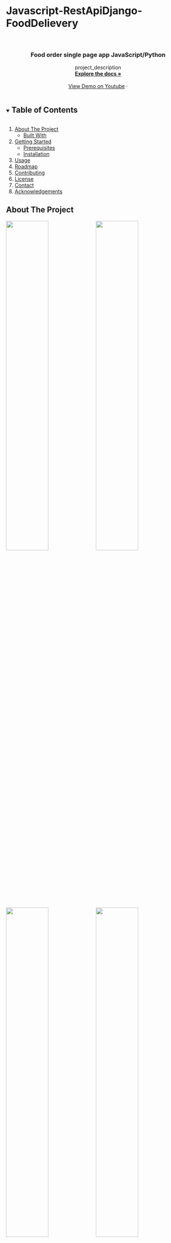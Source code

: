 # Javascript-RestApiDjango-FoodDelievery

<!-- PROJECT LOGO -->
<br />
<p align="center">
  <a href="https://github.com/munteanugabriel25/Javascript-RestApiDjango-FoodDelievery.git">
<!--     <img src="Icons/iconReadMe.png" alt="Logo" width="80" height="80"> -->
  </a>

  <h3 align="center">Food order single page app JavaScript/Python</h3>

  <p align="center">
    project_description
    <br />
    <a href="https://github.com/munteanugabriel25/Javascript-RestApiDjango-FoodDelievery.git"><strong>Explore the docs »</strong></a>
    <br />
    <br />
    <a href="https://www.youtube.com/watch?v=i6MF1cKNYbs">View Demo on Youtube</a>
    ·

  </p>
</p>

<!-- TABLE OF CONTENTS -->
<details open="open">
  <summary><h2 style="display: inline-block">Table of Contents</h2></summary>
  <ol>
    <li>
      <a href="#about-the-project">About The Project</a>
      <ul>
        <li><a href="#built-with">Built With</a></li>
      </ul>
    </li>
    <li>
      <a href="#getting-started">Getting Started</a>
      <ul>
        <li><a href="#prerequisites">Prerequisites</a></li>
        <li><a href="#installation">Installation</a></li>
      </ul>
    </li>
    <li><a href="#usage">Usage</a></li>
    <li><a href="#roadmap">Roadmap</a></li>
    <li><a href="#contributing">Contributing</a></li>
    <li><a href="#license">License</a></li>
    <li><a href="#contact">Contact</a></li>
    <li><a href="#acknowledgements">Acknowledgements</a></li>
  </ol>
</details>

<!-- ABOUT THE PROJECT -->

## About The Project

<p float="left">
<img src="frontend/images/prevPic1.jpg" width="48%" display="inline-block">
<img src="frontend/images/prevPic2.jpg" width="48%" display="inline-block">
<img src="frontend/images/prevPic3.jpg" width="48%" display="inline-block">
<img src="frontend/images/prevPic4.jpg" width="48%" display="inline-block">
</p>

Todo list for tracking daily activities. It uses API endpoints written in Python/Django Rest Framework and a weather API to render forecast conditions.
Authentification is done using token-auth.
If user does not exists, then a new one can be created using this interface.
Django database is set to sqlite.

### Built With

- []() Backend: Python Django Rest Framework
- []() Frontend: JavaScript, HTML, CSS

<!-- GETTING STARTED -->

## Getting Started

To get a local copy up and running follow these simple steps.

### Prerequisites

Go to a new folder and then create an virtual environment

- In terminal window type this command
  ```sh
  python3 -m venv /path/to/new/virtual/environment
  ```

### Installation

1. Clone the repo
   ```sh
   git clone https://github.com/munteanugabriel25/Javascript-Django-TodoList-.git
   ```
2. Install dependencies packages for backend server
   ```sh
   pip install django
   pip install rest-framework
   pip install django-cors-headers
   ```

<!-- USAGE EXAMPLES -->

## Usage

Start local server for API endpoints in Python

- []() activate virtual environment
- []() change directory to backend\server
- []() start server using command python manage.py runserver

Start live server frontend app using index.html file

<!-- ROADMAP -->

## Roadmap

Not defined

<!-- CONTRIBUTING -->

## Contributing

Contributions are what make the open source community such an amazing place to be learn, inspire, and create. Any contributions you make are **greatly appreciated**.

1. Fork the Project
2. Create your Feature Branch (`git checkout -b feature/AmazingFeature`)
3. Commit your Changes (`git commit -m 'Add some AmazingFeature'`)
4. Push to the Branch (`git push origin feature/AmazingFeature`)
5. Open a Pull Request

<!-- LICENSE -->

## License

Not defined

<!-- CONTACT -->

## Contact

Your Name - Munteanu Gabriel - email : munteanugabriel25@yahoo.com

Project Link: [https://github.com/munteanugabriel25/Javascript-Django-TodoList-.git](https://github.com/munteanugabriel25/Javascript-Django-TodoList-.git)

<!-- ACKNOWLEDGEMENTS -->

## Acknowledgements

<!-- MARKDOWN LINKS & IMAGES -->
<!-- https://www.markdownguide.org/basic-syntax/#reference-style-links -->

[contributors-shield]: https://img.shields.io/github/contributors/github_username/repo.svg?style=for-the-badge
[contributors-url]: https://github.com/github_username/repo/graphs/contributors
[forks-shield]: https://img.shields.io/github/forks/github_username/repo.svg?style=for-the-badge
[forks-url]: https://github.com/github_username/repo/network/members
[stars-shield]: https://img.shields.io/github/stars/github_username/repo.svg?style=for-the-badge
[stars-url]: https://github.com/github_username/repo/stargazers
[issues-shield]: https://img.shields.io/github/issues/github_username/repo.svg?style=for-the-badge
[issues-url]: https://github.com/github_username/repo/issues
[license-shield]: https://img.shields.io/github/license/github_username/repo.svg?style=for-the-badge
[license-url]: https://github.com/github_username/repo/blob/master/LICENSE.txt
[linkedin-shield]: https://img.shields.io/badge/-LinkedIn-black.svg?style=for-the-badge&logo=linkedin&colorB=555
[linkedin-url]: https://linkedin.com/in/github_username
